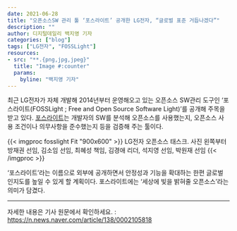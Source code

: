 ```yaml
---
date: 2021-06-28
title: "오픈소스SW 관리 툴 ‘포스라이트’ 공개한 LG전자, “글로벌 표준 거듭나겠다”"
description: ""
author: 디지털데일리 백지영 기자
categories: ["blog"]
tags: ["LG전자", "FOSSLight"]
resources:
- src: "**.{png,jpg,jpeg}"
  title: "Image #:counter"
  params:
    byline: "백지영 기자"
---
```


최근 LG전자가 자체 개발해 2014년부터 운영해오고 있는 오픈소스 SW관리 도구인 ‘포스라이트(FOSSLight ; Free and Open Source Software Light)’를 공개해 주목을 받고 있다. 
[포스라이트](https://fosslight.org/)는 개발자의 SW를 분석해 오픈소스를 사용했는지, 오픈소스 사용 조건이나 의무사항을 준수했는지 등을 검증해 주는 툴이다.

{{< imgproc fosslight Fit "900x600" >}}
LG전자 오픈소스 태스크. 사진 왼쪽부터 방재권 선임, 김소임 선임, 최혜성 책임, 김경애 리더, 석지영 선임, 박원재 선임
{{< /imgproc >}}

‘포스라이트’라는 이름으로 외부에 공개하면서 안정성과 기능을 확대하는 한편 글로벌 인지도를 높일 수 있게 할 계획이다. 포스라이트에는 ‘세상에 빛을 밝혀줄 오픈소스’라는 의미가 담겼다.

---

자세한 내용은 기사 원문에서 확인하세요. : https://n.news.naver.com/article/138/0002105818
